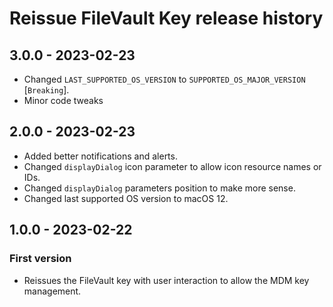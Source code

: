 # Reissue FileVault Key release history

## 3.0.0 - 2023-02-23

* Changed `LAST_SUPPORTED_OS_VERSION` to `SUPPORTED_OS_MAJOR_VERSION` [`Breaking`].
* Minor code tweaks

## 2.0.0 - 2023-02-23

* Added better notifications and alerts.
* Changed `displayDialog` icon parameter to allow icon resource names or IDs.
* Changed `displayDialog` parameters position to make more sense.
* Changed last supported OS version to macOS 12.

## 1.0.0 - 2023-02-22

### First version

* Reissues the FileVault key with user interaction to allow the MDM key management.
